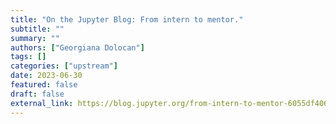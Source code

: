 ```yaml
---
title: "On the Jupyter Blog: From intern to mentor."
subtitle: ""
summary: ""
authors: ["Georgiana Dolocan"]
tags: []
categories: ["upstream"]
date: 2023-06-30
featured: false
draft: false
external_link: https://blog.jupyter.org/from-intern-to-mentor-6055df406999?source=collection_home---6------1-----------------------
---
```

